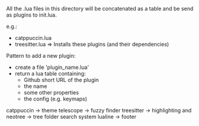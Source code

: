 All the .lua files in this directory will be concatenated as a table and be send as plugins to init.lua.

e.g.:
- catppuccin.lua
- treesitter.lua
=> Installs these plugins (and their dependencies)

Pattern to add a new plugin:
- create a file 'plugin_name.lua'
- return a lua table containing:
  - Github short URL of the plugin
  - the name
  - some other properties
  - the config (e.g. keymaps)

catppuccin -> theme
telescope -> fuzzy finder
treesitter -> highlighting and 
neotree -> tree folder search system
lualine -> footer
